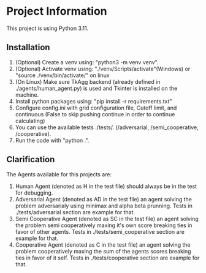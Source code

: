 # Project Information

This project is using Python 3.11.

## Installation

1. (Optional) Create a venv using: "python3 -m venv venv".
2. (Optional) Activate venv using: "./venv/Scripts/activate"(Windows) or "source ./venv/bin/activate/" on linux
3. (On Linux) Make sure TkAgg backend (already defined in ./agents/human_agent.py) is used and Tkinter is installed on the machine.
4. Install python packages using: "pip install -r requirements.txt"
5. Configure config.ini with grid configuration file, Cutoff limit, and continuous (False to skip pushing continue in order to continue calculating)
6. You can use the available tests ./tests/. (/adversarial, /semi_cooperative, /cooperative).
7. Run the code with "python .".

## Clarification

The Agents available for this projects are:

1. Human Agent (denoted as H in the test file) should always be in the test for debugging.
2. Adversarial Agent (denoted as AD in the test file) an agent solving the problem adversarialy using minimax and alpha beta prunning.
   Tests in ./tests/adversarial section are example for that.
3. Semi Cooperative Agent (denoted as SC in the test file) an agent solving the problem semi cooperatively maxing it's own score breaking ties in favor of other agents.
   Tests in ./tests/semi_cooperative section are example for that.
4. Cooperative Agent (denoted as C in the test file) an agent solving the problem cooperatively maxing the sum of the agents scores breaking ties in favor of it self.
   Tests in ./tests/cooperative section are example for that.







